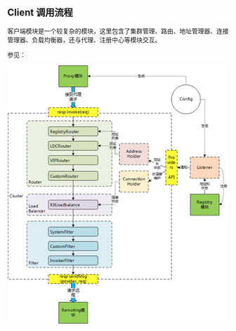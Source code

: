 ## Client 调用流程

客户端模块是一个较复杂的模块，这里包含了集群管理、路由、地址管理器、连接管理器、负载均衡器，还与代理、注册中心等模块交互。

参见：

![[client组件]()](./resources/dg_3.png)